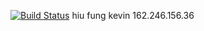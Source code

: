 [![Build Status](https://travis-ci.com/cmput401-fall2018/web-app-ci-cd-with-travis-ci-hiufungk.svg?branch=master)](https://travis-ci.com/cmput401-fall2018/web-app-ci-cd-with-travis-ci-hiufungk)
hiu fung kevin 
162.246.156.36
